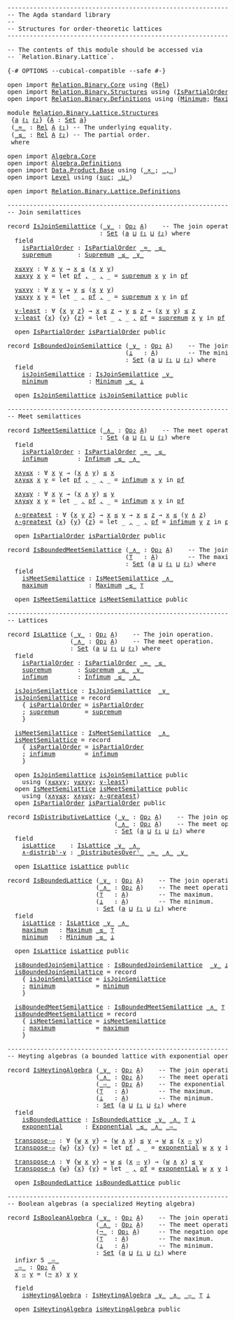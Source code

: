 <pre class="Agda"><a id="1" class="Comment">------------------------------------------------------------------------</a>
<a id="74" class="Comment">-- The Agda standard library</a>
<a id="103" class="Comment">--</a>
<a id="106" class="Comment">-- Structures for order-theoretic lattices</a>
<a id="149" class="Comment">------------------------------------------------------------------------</a>

<a id="223" class="Comment">-- The contents of this module should be accessed via</a>
<a id="277" class="Comment">-- `Relation.Binary.Lattice`.</a>

<a id="308" class="Symbol">{-#</a> <a id="312" class="Keyword">OPTIONS</a> <a id="320" class="Pragma">--cubical-compatible</a> <a id="341" class="Pragma">--safe</a> <a id="348" class="Symbol">#-}</a>

<a id="353" class="Keyword">open</a> <a id="358" class="Keyword">import</a> <a id="365" href="Relation.Binary.Core.html" class="Module">Relation.Binary.Core</a> <a id="386" class="Keyword">using</a> <a id="392" class="Symbol">(</a><a id="393" href="Relation.Binary.Core.html#896" class="Function">Rel</a><a id="396" class="Symbol">)</a>
<a id="398" class="Keyword">open</a> <a id="403" class="Keyword">import</a> <a id="410" href="Relation.Binary.Structures.html" class="Module">Relation.Binary.Structures</a> <a id="437" class="Keyword">using</a> <a id="443" class="Symbol">(</a><a id="444" href="Relation.Binary.Structures.html#3964" class="Record">IsPartialOrder</a><a id="458" class="Symbol">)</a>
<a id="460" class="Keyword">open</a> <a id="465" class="Keyword">import</a> <a id="472" href="Relation.Binary.Definitions.html" class="Module">Relation.Binary.Definitions</a> <a id="500" class="Keyword">using</a> <a id="506" class="Symbol">(</a><a id="507" href="Relation.Binary.Definitions.html#3567" class="Function">Minimum</a><a id="514" class="Symbol">;</a> <a id="516" href="Relation.Binary.Definitions.html#3418" class="Function">Maximum</a><a id="523" class="Symbol">)</a>

<a id="526" class="Keyword">module</a> <a id="533" href="Relation.Binary.Lattice.Structures.html" class="Module">Relation.Binary.Lattice.Structures</a>
 <a id="569" class="Symbol">{</a><a id="570" href="Relation.Binary.Lattice.Structures.html#570" class="Bound">a</a> <a id="572" href="Relation.Binary.Lattice.Structures.html#572" class="Bound">ℓ₁</a> <a id="575" href="Relation.Binary.Lattice.Structures.html#575" class="Bound">ℓ₂</a><a id="577" class="Symbol">}</a> <a id="579" class="Symbol">{</a><a id="580" href="Relation.Binary.Lattice.Structures.html#580" class="Bound">A</a> <a id="582" class="Symbol">:</a> <a id="584" href="Agda.Primitive.html#388" class="Primitive">Set</a> <a id="588" href="Relation.Binary.Lattice.Structures.html#570" class="Bound">a</a><a id="589" class="Symbol">}</a>
 <a id="592" class="Symbol">(</a><a id="593" href="Relation.Binary.Lattice.Structures.html#593" class="Bound Operator">_≈_</a> <a id="597" class="Symbol">:</a> <a id="599" href="Relation.Binary.Core.html#896" class="Function">Rel</a> <a id="603" href="Relation.Binary.Lattice.Structures.html#580" class="Bound">A</a> <a id="605" href="Relation.Binary.Lattice.Structures.html#572" class="Bound">ℓ₁</a><a id="607" class="Symbol">)</a> <a id="609" class="Comment">-- The underlying equality.</a>
 <a id="638" class="Symbol">(</a><a id="639" href="Relation.Binary.Lattice.Structures.html#639" class="Bound Operator">_≤_</a> <a id="643" class="Symbol">:</a> <a id="645" href="Relation.Binary.Core.html#896" class="Function">Rel</a> <a id="649" href="Relation.Binary.Lattice.Structures.html#580" class="Bound">A</a> <a id="651" href="Relation.Binary.Lattice.Structures.html#575" class="Bound">ℓ₂</a><a id="653" class="Symbol">)</a> <a id="655" class="Comment">-- The partial order.</a>
 <a id="678" class="Keyword">where</a>

<a id="685" class="Keyword">open</a> <a id="690" class="Keyword">import</a> <a id="697" href="Algebra.Core.html" class="Module">Algebra.Core</a>
<a id="710" class="Keyword">open</a> <a id="715" class="Keyword">import</a> <a id="722" href="Algebra.Definitions.html" class="Module">Algebra.Definitions</a>
<a id="742" class="Keyword">open</a> <a id="747" class="Keyword">import</a> <a id="754" href="Data.Product.Base.html" class="Module">Data.Product.Base</a> <a id="772" class="Keyword">using</a> <a id="778" class="Symbol">(</a><a id="779" href="Data.Product.Base.html#1618" class="Function Operator">_×_</a><a id="782" class="Symbol">;</a> <a id="784" href="Agda.Builtin.Sigma.html#235" class="InductiveConstructor Operator">_,_</a><a id="787" class="Symbol">)</a>
<a id="789" class="Keyword">open</a> <a id="794" class="Keyword">import</a> <a id="801" href="Level.html" class="Module">Level</a> <a id="807" class="Keyword">using</a> <a id="813" class="Symbol">(</a><a id="814" href="Agda.Primitive.html#931" class="Primitive">suc</a><a id="817" class="Symbol">;</a> <a id="819" href="Agda.Primitive.html#961" class="Primitive Operator">_⊔_</a><a id="822" class="Symbol">)</a>

<a id="825" class="Keyword">open</a> <a id="830" class="Keyword">import</a> <a id="837" href="Relation.Binary.Lattice.Definitions.html" class="Module">Relation.Binary.Lattice.Definitions</a>

<a id="874" class="Comment">------------------------------------------------------------------------</a>
<a id="947" class="Comment">-- Join semilattices</a>

<a id="969" class="Keyword">record</a> <a id="IsJoinSemilattice"></a><a id="976" href="Relation.Binary.Lattice.Structures.html#976" class="Record">IsJoinSemilattice</a> <a id="994" class="Symbol">(</a><a id="995" href="Relation.Binary.Lattice.Structures.html#995" class="Bound Operator">_∨_</a> <a id="999" class="Symbol">:</a> <a id="1001" href="Algebra.Core.html#527" class="Function">Op₂</a> <a id="1005" href="Relation.Binary.Lattice.Structures.html#580" class="Bound">A</a><a id="1006" class="Symbol">)</a>    <a id="1011" class="Comment">-- The join operation.</a>
                         <a id="1059" class="Symbol">:</a> <a id="1061" href="Agda.Primitive.html#388" class="Primitive">Set</a> <a id="1065" class="Symbol">(</a><a id="1066" href="Relation.Binary.Lattice.Structures.html#570" class="Bound">a</a> <a id="1068" href="Agda.Primitive.html#961" class="Primitive Operator">⊔</a> <a id="1070" href="Relation.Binary.Lattice.Structures.html#572" class="Bound">ℓ₁</a> <a id="1073" href="Agda.Primitive.html#961" class="Primitive Operator">⊔</a> <a id="1075" href="Relation.Binary.Lattice.Structures.html#575" class="Bound">ℓ₂</a><a id="1077" class="Symbol">)</a> <a id="1079" class="Keyword">where</a>
  <a id="1087" class="Keyword">field</a>
    <a id="IsJoinSemilattice.isPartialOrder"></a><a id="1097" href="Relation.Binary.Lattice.Structures.html#1097" class="Field">isPartialOrder</a> <a id="1112" class="Symbol">:</a> <a id="1114" href="Relation.Binary.Structures.html#3964" class="Record">IsPartialOrder</a> <a id="1129" href="Relation.Binary.Lattice.Structures.html#593" class="Bound Operator">_≈_</a> <a id="1133" href="Relation.Binary.Lattice.Structures.html#639" class="Bound Operator">_≤_</a>
    <a id="IsJoinSemilattice.supremum"></a><a id="1141" href="Relation.Binary.Lattice.Structures.html#1141" class="Field">supremum</a>       <a id="1156" class="Symbol">:</a> <a id="1158" href="Relation.Binary.Lattice.Definitions.html#763" class="Function">Supremum</a> <a id="1167" href="Relation.Binary.Lattice.Structures.html#639" class="Bound Operator">_≤_</a> <a id="1171" href="Relation.Binary.Lattice.Structures.html#995" class="Bound Operator">_∨_</a>

  <a id="IsJoinSemilattice.x≤x∨y"></a><a id="1178" href="Relation.Binary.Lattice.Structures.html#1178" class="Function">x≤x∨y</a> <a id="1184" class="Symbol">:</a> <a id="1186" class="Symbol">∀</a> <a id="1188" href="Relation.Binary.Lattice.Structures.html#1188" class="Bound">x</a> <a id="1190" href="Relation.Binary.Lattice.Structures.html#1190" class="Bound">y</a> <a id="1192" class="Symbol">→</a> <a id="1194" href="Relation.Binary.Lattice.Structures.html#1188" class="Bound">x</a> <a id="1196" href="Relation.Binary.Lattice.Structures.html#639" class="Bound Operator">≤</a> <a id="1198" class="Symbol">(</a><a id="1199" href="Relation.Binary.Lattice.Structures.html#1188" class="Bound">x</a> <a id="1201" href="Relation.Binary.Lattice.Structures.html#995" class="Bound Operator">∨</a> <a id="1203" href="Relation.Binary.Lattice.Structures.html#1190" class="Bound">y</a><a id="1204" class="Symbol">)</a>
  <a id="1208" href="Relation.Binary.Lattice.Structures.html#1178" class="Function">x≤x∨y</a> <a id="1214" href="Relation.Binary.Lattice.Structures.html#1214" class="Bound">x</a> <a id="1216" href="Relation.Binary.Lattice.Structures.html#1216" class="Bound">y</a> <a id="1218" class="Symbol">=</a> <a id="1220" class="Keyword">let</a> <a id="1224" href="Relation.Binary.Lattice.Structures.html#1224" class="Bound">pf</a> <a id="1227" href="Agda.Builtin.Sigma.html#235" class="InductiveConstructor Operator">,</a> <a id="1229" class="Symbol">_</a> <a id="1231" href="Agda.Builtin.Sigma.html#235" class="InductiveConstructor Operator">,</a> <a id="1233" class="Symbol">_</a> <a id="1235" class="Symbol">=</a> <a id="1237" href="Relation.Binary.Lattice.Structures.html#1141" class="Field">supremum</a> <a id="1246" href="Relation.Binary.Lattice.Structures.html#1214" class="Bound">x</a> <a id="1248" href="Relation.Binary.Lattice.Structures.html#1216" class="Bound">y</a> <a id="1250" class="Keyword">in</a> <a id="1253" href="Relation.Binary.Lattice.Structures.html#1224" class="Bound">pf</a>

  <a id="IsJoinSemilattice.y≤x∨y"></a><a id="1259" href="Relation.Binary.Lattice.Structures.html#1259" class="Function">y≤x∨y</a> <a id="1265" class="Symbol">:</a> <a id="1267" class="Symbol">∀</a> <a id="1269" href="Relation.Binary.Lattice.Structures.html#1269" class="Bound">x</a> <a id="1271" href="Relation.Binary.Lattice.Structures.html#1271" class="Bound">y</a> <a id="1273" class="Symbol">→</a> <a id="1275" href="Relation.Binary.Lattice.Structures.html#1271" class="Bound">y</a> <a id="1277" href="Relation.Binary.Lattice.Structures.html#639" class="Bound Operator">≤</a> <a id="1279" class="Symbol">(</a><a id="1280" href="Relation.Binary.Lattice.Structures.html#1269" class="Bound">x</a> <a id="1282" href="Relation.Binary.Lattice.Structures.html#995" class="Bound Operator">∨</a> <a id="1284" href="Relation.Binary.Lattice.Structures.html#1271" class="Bound">y</a><a id="1285" class="Symbol">)</a>
  <a id="1289" href="Relation.Binary.Lattice.Structures.html#1259" class="Function">y≤x∨y</a> <a id="1295" href="Relation.Binary.Lattice.Structures.html#1295" class="Bound">x</a> <a id="1297" href="Relation.Binary.Lattice.Structures.html#1297" class="Bound">y</a> <a id="1299" class="Symbol">=</a> <a id="1301" class="Keyword">let</a> <a id="1305" class="Symbol">_</a> <a id="1307" href="Agda.Builtin.Sigma.html#235" class="InductiveConstructor Operator">,</a> <a id="1309" href="Relation.Binary.Lattice.Structures.html#1309" class="Bound">pf</a> <a id="1312" href="Agda.Builtin.Sigma.html#235" class="InductiveConstructor Operator">,</a> <a id="1314" class="Symbol">_</a> <a id="1316" class="Symbol">=</a> <a id="1318" href="Relation.Binary.Lattice.Structures.html#1141" class="Field">supremum</a> <a id="1327" href="Relation.Binary.Lattice.Structures.html#1295" class="Bound">x</a> <a id="1329" href="Relation.Binary.Lattice.Structures.html#1297" class="Bound">y</a> <a id="1331" class="Keyword">in</a> <a id="1334" href="Relation.Binary.Lattice.Structures.html#1309" class="Bound">pf</a>

  <a id="IsJoinSemilattice.∨-least"></a><a id="1340" href="Relation.Binary.Lattice.Structures.html#1340" class="Function">∨-least</a> <a id="1348" class="Symbol">:</a> <a id="1350" class="Symbol">∀</a> <a id="1352" class="Symbol">{</a><a id="1353" href="Relation.Binary.Lattice.Structures.html#1353" class="Bound">x</a> <a id="1355" href="Relation.Binary.Lattice.Structures.html#1355" class="Bound">y</a> <a id="1357" href="Relation.Binary.Lattice.Structures.html#1357" class="Bound">z</a><a id="1358" class="Symbol">}</a> <a id="1360" class="Symbol">→</a> <a id="1362" href="Relation.Binary.Lattice.Structures.html#1353" class="Bound">x</a> <a id="1364" href="Relation.Binary.Lattice.Structures.html#639" class="Bound Operator">≤</a> <a id="1366" href="Relation.Binary.Lattice.Structures.html#1357" class="Bound">z</a> <a id="1368" class="Symbol">→</a> <a id="1370" href="Relation.Binary.Lattice.Structures.html#1355" class="Bound">y</a> <a id="1372" href="Relation.Binary.Lattice.Structures.html#639" class="Bound Operator">≤</a> <a id="1374" href="Relation.Binary.Lattice.Structures.html#1357" class="Bound">z</a> <a id="1376" class="Symbol">→</a> <a id="1378" class="Symbol">(</a><a id="1379" href="Relation.Binary.Lattice.Structures.html#1353" class="Bound">x</a> <a id="1381" href="Relation.Binary.Lattice.Structures.html#995" class="Bound Operator">∨</a> <a id="1383" href="Relation.Binary.Lattice.Structures.html#1355" class="Bound">y</a><a id="1384" class="Symbol">)</a> <a id="1386" href="Relation.Binary.Lattice.Structures.html#639" class="Bound Operator">≤</a> <a id="1388" href="Relation.Binary.Lattice.Structures.html#1357" class="Bound">z</a>
  <a id="1392" href="Relation.Binary.Lattice.Structures.html#1340" class="Function">∨-least</a> <a id="1400" class="Symbol">{</a><a id="1401" href="Relation.Binary.Lattice.Structures.html#1401" class="Bound">x</a><a id="1402" class="Symbol">}</a> <a id="1404" class="Symbol">{</a><a id="1405" href="Relation.Binary.Lattice.Structures.html#1405" class="Bound">y</a><a id="1406" class="Symbol">}</a> <a id="1408" class="Symbol">{</a><a id="1409" href="Relation.Binary.Lattice.Structures.html#1409" class="Bound">z</a><a id="1410" class="Symbol">}</a> <a id="1412" class="Symbol">=</a> <a id="1414" class="Keyword">let</a> <a id="1418" class="Symbol">_</a> <a id="1420" href="Agda.Builtin.Sigma.html#235" class="InductiveConstructor Operator">,</a> <a id="1422" class="Symbol">_</a> <a id="1424" href="Agda.Builtin.Sigma.html#235" class="InductiveConstructor Operator">,</a> <a id="1426" href="Relation.Binary.Lattice.Structures.html#1426" class="Bound">pf</a> <a id="1429" class="Symbol">=</a> <a id="1431" href="Relation.Binary.Lattice.Structures.html#1141" class="Field">supremum</a> <a id="1440" href="Relation.Binary.Lattice.Structures.html#1401" class="Bound">x</a> <a id="1442" href="Relation.Binary.Lattice.Structures.html#1405" class="Bound">y</a> <a id="1444" class="Keyword">in</a> <a id="1447" href="Relation.Binary.Lattice.Structures.html#1426" class="Bound">pf</a> <a id="1450" href="Relation.Binary.Lattice.Structures.html#1409" class="Bound">z</a>

  <a id="1455" class="Keyword">open</a> <a id="1460" href="Relation.Binary.Structures.html#3964" class="Module">IsPartialOrder</a> <a id="1475" href="Relation.Binary.Lattice.Structures.html#1097" class="Field">isPartialOrder</a> <a id="1490" class="Keyword">public</a>

<a id="1498" class="Keyword">record</a> <a id="IsBoundedJoinSemilattice"></a><a id="1505" href="Relation.Binary.Lattice.Structures.html#1505" class="Record">IsBoundedJoinSemilattice</a> <a id="1530" class="Symbol">(</a><a id="1531" href="Relation.Binary.Lattice.Structures.html#1531" class="Bound Operator">_∨_</a> <a id="1535" class="Symbol">:</a> <a id="1537" href="Algebra.Core.html#527" class="Function">Op₂</a> <a id="1541" href="Relation.Binary.Lattice.Structures.html#580" class="Bound">A</a><a id="1542" class="Symbol">)</a>    <a id="1547" class="Comment">-- The join operation.</a>
                                <a id="1602" class="Symbol">(</a><a id="1603" href="Relation.Binary.Lattice.Structures.html#1603" class="Bound">⊥</a>   <a id="1607" class="Symbol">:</a> <a id="1609" href="Relation.Binary.Lattice.Structures.html#580" class="Bound">A</a><a id="1610" class="Symbol">)</a>        <a id="1619" class="Comment">-- The minimum.</a>
                                <a id="1667" class="Symbol">:</a> <a id="1669" href="Agda.Primitive.html#388" class="Primitive">Set</a> <a id="1673" class="Symbol">(</a><a id="1674" href="Relation.Binary.Lattice.Structures.html#570" class="Bound">a</a> <a id="1676" href="Agda.Primitive.html#961" class="Primitive Operator">⊔</a> <a id="1678" href="Relation.Binary.Lattice.Structures.html#572" class="Bound">ℓ₁</a> <a id="1681" href="Agda.Primitive.html#961" class="Primitive Operator">⊔</a> <a id="1683" href="Relation.Binary.Lattice.Structures.html#575" class="Bound">ℓ₂</a><a id="1685" class="Symbol">)</a> <a id="1687" class="Keyword">where</a>
  <a id="1695" class="Keyword">field</a>
    <a id="IsBoundedJoinSemilattice.isJoinSemilattice"></a><a id="1705" href="Relation.Binary.Lattice.Structures.html#1705" class="Field">isJoinSemilattice</a> <a id="1723" class="Symbol">:</a> <a id="1725" href="Relation.Binary.Lattice.Structures.html#976" class="Record">IsJoinSemilattice</a> <a id="1743" href="Relation.Binary.Lattice.Structures.html#1531" class="Bound Operator">_∨_</a>
    <a id="IsBoundedJoinSemilattice.minimum"></a><a id="1751" href="Relation.Binary.Lattice.Structures.html#1751" class="Field">minimum</a>           <a id="1769" class="Symbol">:</a> <a id="1771" href="Relation.Binary.Definitions.html#3567" class="Function">Minimum</a> <a id="1779" href="Relation.Binary.Lattice.Structures.html#639" class="Bound Operator">_≤_</a> <a id="1783" href="Relation.Binary.Lattice.Structures.html#1603" class="Bound">⊥</a>

  <a id="1788" class="Keyword">open</a> <a id="1793" href="Relation.Binary.Lattice.Structures.html#976" class="Module">IsJoinSemilattice</a> <a id="1811" href="Relation.Binary.Lattice.Structures.html#1705" class="Field">isJoinSemilattice</a> <a id="1829" class="Keyword">public</a>

<a id="1837" class="Comment">------------------------------------------------------------------------</a>
<a id="1910" class="Comment">-- Meet semilattices</a>

<a id="1932" class="Keyword">record</a> <a id="IsMeetSemilattice"></a><a id="1939" href="Relation.Binary.Lattice.Structures.html#1939" class="Record">IsMeetSemilattice</a> <a id="1957" class="Symbol">(</a><a id="1958" href="Relation.Binary.Lattice.Structures.html#1958" class="Bound Operator">_∧_</a> <a id="1962" class="Symbol">:</a> <a id="1964" href="Algebra.Core.html#527" class="Function">Op₂</a> <a id="1968" href="Relation.Binary.Lattice.Structures.html#580" class="Bound">A</a><a id="1969" class="Symbol">)</a>    <a id="1974" class="Comment">-- The meet operation.</a>
                         <a id="2022" class="Symbol">:</a> <a id="2024" href="Agda.Primitive.html#388" class="Primitive">Set</a> <a id="2028" class="Symbol">(</a><a id="2029" href="Relation.Binary.Lattice.Structures.html#570" class="Bound">a</a> <a id="2031" href="Agda.Primitive.html#961" class="Primitive Operator">⊔</a> <a id="2033" href="Relation.Binary.Lattice.Structures.html#572" class="Bound">ℓ₁</a> <a id="2036" href="Agda.Primitive.html#961" class="Primitive Operator">⊔</a> <a id="2038" href="Relation.Binary.Lattice.Structures.html#575" class="Bound">ℓ₂</a><a id="2040" class="Symbol">)</a> <a id="2042" class="Keyword">where</a>
  <a id="2050" class="Keyword">field</a>
    <a id="IsMeetSemilattice.isPartialOrder"></a><a id="2060" href="Relation.Binary.Lattice.Structures.html#2060" class="Field">isPartialOrder</a> <a id="2075" class="Symbol">:</a> <a id="2077" href="Relation.Binary.Structures.html#3964" class="Record">IsPartialOrder</a> <a id="2092" href="Relation.Binary.Lattice.Structures.html#593" class="Bound Operator">_≈_</a> <a id="2096" href="Relation.Binary.Lattice.Structures.html#639" class="Bound Operator">_≤_</a>
    <a id="IsMeetSemilattice.infimum"></a><a id="2104" href="Relation.Binary.Lattice.Structures.html#2104" class="Field">infimum</a>        <a id="2119" class="Symbol">:</a> <a id="2121" href="Relation.Binary.Lattice.Definitions.html#890" class="Function">Infimum</a> <a id="2129" href="Relation.Binary.Lattice.Structures.html#639" class="Bound Operator">_≤_</a> <a id="2133" href="Relation.Binary.Lattice.Structures.html#1958" class="Bound Operator">_∧_</a>

  <a id="IsMeetSemilattice.x∧y≤x"></a><a id="2140" href="Relation.Binary.Lattice.Structures.html#2140" class="Function">x∧y≤x</a> <a id="2146" class="Symbol">:</a> <a id="2148" class="Symbol">∀</a> <a id="2150" href="Relation.Binary.Lattice.Structures.html#2150" class="Bound">x</a> <a id="2152" href="Relation.Binary.Lattice.Structures.html#2152" class="Bound">y</a> <a id="2154" class="Symbol">→</a> <a id="2156" class="Symbol">(</a><a id="2157" href="Relation.Binary.Lattice.Structures.html#2150" class="Bound">x</a> <a id="2159" href="Relation.Binary.Lattice.Structures.html#1958" class="Bound Operator">∧</a> <a id="2161" href="Relation.Binary.Lattice.Structures.html#2152" class="Bound">y</a><a id="2162" class="Symbol">)</a> <a id="2164" href="Relation.Binary.Lattice.Structures.html#639" class="Bound Operator">≤</a> <a id="2166" href="Relation.Binary.Lattice.Structures.html#2150" class="Bound">x</a>
  <a id="2170" href="Relation.Binary.Lattice.Structures.html#2140" class="Function">x∧y≤x</a> <a id="2176" href="Relation.Binary.Lattice.Structures.html#2176" class="Bound">x</a> <a id="2178" href="Relation.Binary.Lattice.Structures.html#2178" class="Bound">y</a> <a id="2180" class="Symbol">=</a> <a id="2182" class="Keyword">let</a> <a id="2186" href="Relation.Binary.Lattice.Structures.html#2186" class="Bound">pf</a> <a id="2189" href="Agda.Builtin.Sigma.html#235" class="InductiveConstructor Operator">,</a> <a id="2191" class="Symbol">_</a> <a id="2193" href="Agda.Builtin.Sigma.html#235" class="InductiveConstructor Operator">,</a> <a id="2195" class="Symbol">_</a> <a id="2197" class="Symbol">=</a> <a id="2199" href="Relation.Binary.Lattice.Structures.html#2104" class="Field">infimum</a> <a id="2207" href="Relation.Binary.Lattice.Structures.html#2176" class="Bound">x</a> <a id="2209" href="Relation.Binary.Lattice.Structures.html#2178" class="Bound">y</a> <a id="2211" class="Keyword">in</a> <a id="2214" href="Relation.Binary.Lattice.Structures.html#2186" class="Bound">pf</a>

  <a id="IsMeetSemilattice.x∧y≤y"></a><a id="2220" href="Relation.Binary.Lattice.Structures.html#2220" class="Function">x∧y≤y</a> <a id="2226" class="Symbol">:</a> <a id="2228" class="Symbol">∀</a> <a id="2230" href="Relation.Binary.Lattice.Structures.html#2230" class="Bound">x</a> <a id="2232" href="Relation.Binary.Lattice.Structures.html#2232" class="Bound">y</a> <a id="2234" class="Symbol">→</a> <a id="2236" class="Symbol">(</a><a id="2237" href="Relation.Binary.Lattice.Structures.html#2230" class="Bound">x</a> <a id="2239" href="Relation.Binary.Lattice.Structures.html#1958" class="Bound Operator">∧</a> <a id="2241" href="Relation.Binary.Lattice.Structures.html#2232" class="Bound">y</a><a id="2242" class="Symbol">)</a> <a id="2244" href="Relation.Binary.Lattice.Structures.html#639" class="Bound Operator">≤</a> <a id="2246" href="Relation.Binary.Lattice.Structures.html#2232" class="Bound">y</a>
  <a id="2250" href="Relation.Binary.Lattice.Structures.html#2220" class="Function">x∧y≤y</a> <a id="2256" href="Relation.Binary.Lattice.Structures.html#2256" class="Bound">x</a> <a id="2258" href="Relation.Binary.Lattice.Structures.html#2258" class="Bound">y</a> <a id="2260" class="Symbol">=</a> <a id="2262" class="Keyword">let</a> <a id="2266" class="Symbol">_</a> <a id="2268" href="Agda.Builtin.Sigma.html#235" class="InductiveConstructor Operator">,</a> <a id="2270" href="Relation.Binary.Lattice.Structures.html#2270" class="Bound">pf</a> <a id="2273" href="Agda.Builtin.Sigma.html#235" class="InductiveConstructor Operator">,</a> <a id="2275" class="Symbol">_</a> <a id="2277" class="Symbol">=</a> <a id="2279" href="Relation.Binary.Lattice.Structures.html#2104" class="Field">infimum</a> <a id="2287" href="Relation.Binary.Lattice.Structures.html#2256" class="Bound">x</a> <a id="2289" href="Relation.Binary.Lattice.Structures.html#2258" class="Bound">y</a> <a id="2291" class="Keyword">in</a> <a id="2294" href="Relation.Binary.Lattice.Structures.html#2270" class="Bound">pf</a>

  <a id="IsMeetSemilattice.∧-greatest"></a><a id="2300" href="Relation.Binary.Lattice.Structures.html#2300" class="Function">∧-greatest</a> <a id="2311" class="Symbol">:</a> <a id="2313" class="Symbol">∀</a> <a id="2315" class="Symbol">{</a><a id="2316" href="Relation.Binary.Lattice.Structures.html#2316" class="Bound">x</a> <a id="2318" href="Relation.Binary.Lattice.Structures.html#2318" class="Bound">y</a> <a id="2320" href="Relation.Binary.Lattice.Structures.html#2320" class="Bound">z</a><a id="2321" class="Symbol">}</a> <a id="2323" class="Symbol">→</a> <a id="2325" href="Relation.Binary.Lattice.Structures.html#2316" class="Bound">x</a> <a id="2327" href="Relation.Binary.Lattice.Structures.html#639" class="Bound Operator">≤</a> <a id="2329" href="Relation.Binary.Lattice.Structures.html#2318" class="Bound">y</a> <a id="2331" class="Symbol">→</a> <a id="2333" href="Relation.Binary.Lattice.Structures.html#2316" class="Bound">x</a> <a id="2335" href="Relation.Binary.Lattice.Structures.html#639" class="Bound Operator">≤</a> <a id="2337" href="Relation.Binary.Lattice.Structures.html#2320" class="Bound">z</a> <a id="2339" class="Symbol">→</a> <a id="2341" href="Relation.Binary.Lattice.Structures.html#2316" class="Bound">x</a> <a id="2343" href="Relation.Binary.Lattice.Structures.html#639" class="Bound Operator">≤</a> <a id="2345" class="Symbol">(</a><a id="2346" href="Relation.Binary.Lattice.Structures.html#2318" class="Bound">y</a> <a id="2348" href="Relation.Binary.Lattice.Structures.html#1958" class="Bound Operator">∧</a> <a id="2350" href="Relation.Binary.Lattice.Structures.html#2320" class="Bound">z</a><a id="2351" class="Symbol">)</a>
  <a id="2355" href="Relation.Binary.Lattice.Structures.html#2300" class="Function">∧-greatest</a> <a id="2366" class="Symbol">{</a><a id="2367" href="Relation.Binary.Lattice.Structures.html#2367" class="Bound">x</a><a id="2368" class="Symbol">}</a> <a id="2370" class="Symbol">{</a><a id="2371" href="Relation.Binary.Lattice.Structures.html#2371" class="Bound">y</a><a id="2372" class="Symbol">}</a> <a id="2374" class="Symbol">{</a><a id="2375" href="Relation.Binary.Lattice.Structures.html#2375" class="Bound">z</a><a id="2376" class="Symbol">}</a> <a id="2378" class="Symbol">=</a> <a id="2380" class="Keyword">let</a> <a id="2384" class="Symbol">_</a> <a id="2386" href="Agda.Builtin.Sigma.html#235" class="InductiveConstructor Operator">,</a> <a id="2388" class="Symbol">_</a> <a id="2390" href="Agda.Builtin.Sigma.html#235" class="InductiveConstructor Operator">,</a> <a id="2392" href="Relation.Binary.Lattice.Structures.html#2392" class="Bound">pf</a> <a id="2395" class="Symbol">=</a> <a id="2397" href="Relation.Binary.Lattice.Structures.html#2104" class="Field">infimum</a> <a id="2405" href="Relation.Binary.Lattice.Structures.html#2371" class="Bound">y</a> <a id="2407" href="Relation.Binary.Lattice.Structures.html#2375" class="Bound">z</a> <a id="2409" class="Keyword">in</a> <a id="2412" href="Relation.Binary.Lattice.Structures.html#2392" class="Bound">pf</a> <a id="2415" href="Relation.Binary.Lattice.Structures.html#2367" class="Bound">x</a>

  <a id="2420" class="Keyword">open</a> <a id="2425" href="Relation.Binary.Structures.html#3964" class="Module">IsPartialOrder</a> <a id="2440" href="Relation.Binary.Lattice.Structures.html#2060" class="Field">isPartialOrder</a> <a id="2455" class="Keyword">public</a>

<a id="2463" class="Keyword">record</a> <a id="IsBoundedMeetSemilattice"></a><a id="2470" href="Relation.Binary.Lattice.Structures.html#2470" class="Record">IsBoundedMeetSemilattice</a> <a id="2495" class="Symbol">(</a><a id="2496" href="Relation.Binary.Lattice.Structures.html#2496" class="Bound Operator">_∧_</a> <a id="2500" class="Symbol">:</a> <a id="2502" href="Algebra.Core.html#527" class="Function">Op₂</a> <a id="2506" href="Relation.Binary.Lattice.Structures.html#580" class="Bound">A</a><a id="2507" class="Symbol">)</a>    <a id="2512" class="Comment">-- The join operation.</a>
                                <a id="2567" class="Symbol">(</a><a id="2568" href="Relation.Binary.Lattice.Structures.html#2568" class="Bound">⊤</a>   <a id="2572" class="Symbol">:</a> <a id="2574" href="Relation.Binary.Lattice.Structures.html#580" class="Bound">A</a><a id="2575" class="Symbol">)</a>        <a id="2584" class="Comment">-- The maximum.</a>
                                <a id="2632" class="Symbol">:</a> <a id="2634" href="Agda.Primitive.html#388" class="Primitive">Set</a> <a id="2638" class="Symbol">(</a><a id="2639" href="Relation.Binary.Lattice.Structures.html#570" class="Bound">a</a> <a id="2641" href="Agda.Primitive.html#961" class="Primitive Operator">⊔</a> <a id="2643" href="Relation.Binary.Lattice.Structures.html#572" class="Bound">ℓ₁</a> <a id="2646" href="Agda.Primitive.html#961" class="Primitive Operator">⊔</a> <a id="2648" href="Relation.Binary.Lattice.Structures.html#575" class="Bound">ℓ₂</a><a id="2650" class="Symbol">)</a> <a id="2652" class="Keyword">where</a>
  <a id="2660" class="Keyword">field</a>
    <a id="IsBoundedMeetSemilattice.isMeetSemilattice"></a><a id="2670" href="Relation.Binary.Lattice.Structures.html#2670" class="Field">isMeetSemilattice</a> <a id="2688" class="Symbol">:</a> <a id="2690" href="Relation.Binary.Lattice.Structures.html#1939" class="Record">IsMeetSemilattice</a> <a id="2708" href="Relation.Binary.Lattice.Structures.html#2496" class="Bound Operator">_∧_</a>
    <a id="IsBoundedMeetSemilattice.maximum"></a><a id="2716" href="Relation.Binary.Lattice.Structures.html#2716" class="Field">maximum</a>           <a id="2734" class="Symbol">:</a> <a id="2736" href="Relation.Binary.Definitions.html#3418" class="Function">Maximum</a> <a id="2744" href="Relation.Binary.Lattice.Structures.html#639" class="Bound Operator">_≤_</a> <a id="2748" href="Relation.Binary.Lattice.Structures.html#2568" class="Bound">⊤</a>

  <a id="2753" class="Keyword">open</a> <a id="2758" href="Relation.Binary.Lattice.Structures.html#1939" class="Module">IsMeetSemilattice</a> <a id="2776" href="Relation.Binary.Lattice.Structures.html#2670" class="Field">isMeetSemilattice</a> <a id="2794" class="Keyword">public</a>

<a id="2802" class="Comment">------------------------------------------------------------------------</a>
<a id="2875" class="Comment">-- Lattices</a>

<a id="2888" class="Keyword">record</a> <a id="IsLattice"></a><a id="2895" href="Relation.Binary.Lattice.Structures.html#2895" class="Record">IsLattice</a> <a id="2905" class="Symbol">(</a><a id="2906" href="Relation.Binary.Lattice.Structures.html#2906" class="Bound Operator">_∨_</a> <a id="2910" class="Symbol">:</a> <a id="2912" href="Algebra.Core.html#527" class="Function">Op₂</a> <a id="2916" href="Relation.Binary.Lattice.Structures.html#580" class="Bound">A</a><a id="2917" class="Symbol">)</a>    <a id="2922" class="Comment">-- The join operation.</a>
                 <a id="2962" class="Symbol">(</a><a id="2963" href="Relation.Binary.Lattice.Structures.html#2963" class="Bound Operator">_∧_</a> <a id="2967" class="Symbol">:</a> <a id="2969" href="Algebra.Core.html#527" class="Function">Op₂</a> <a id="2973" href="Relation.Binary.Lattice.Structures.html#580" class="Bound">A</a><a id="2974" class="Symbol">)</a>    <a id="2979" class="Comment">-- The meet operation.</a>
                 <a id="3019" class="Symbol">:</a> <a id="3021" href="Agda.Primitive.html#388" class="Primitive">Set</a> <a id="3025" class="Symbol">(</a><a id="3026" href="Relation.Binary.Lattice.Structures.html#570" class="Bound">a</a> <a id="3028" href="Agda.Primitive.html#961" class="Primitive Operator">⊔</a> <a id="3030" href="Relation.Binary.Lattice.Structures.html#572" class="Bound">ℓ₁</a> <a id="3033" href="Agda.Primitive.html#961" class="Primitive Operator">⊔</a> <a id="3035" href="Relation.Binary.Lattice.Structures.html#575" class="Bound">ℓ₂</a><a id="3037" class="Symbol">)</a> <a id="3039" class="Keyword">where</a>
  <a id="3047" class="Keyword">field</a>
    <a id="IsLattice.isPartialOrder"></a><a id="3057" href="Relation.Binary.Lattice.Structures.html#3057" class="Field">isPartialOrder</a> <a id="3072" class="Symbol">:</a> <a id="3074" href="Relation.Binary.Structures.html#3964" class="Record">IsPartialOrder</a> <a id="3089" href="Relation.Binary.Lattice.Structures.html#593" class="Bound Operator">_≈_</a> <a id="3093" href="Relation.Binary.Lattice.Structures.html#639" class="Bound Operator">_≤_</a>
    <a id="IsLattice.supremum"></a><a id="3101" href="Relation.Binary.Lattice.Structures.html#3101" class="Field">supremum</a>       <a id="3116" class="Symbol">:</a> <a id="3118" href="Relation.Binary.Lattice.Definitions.html#763" class="Function">Supremum</a> <a id="3127" href="Relation.Binary.Lattice.Structures.html#639" class="Bound Operator">_≤_</a> <a id="3131" href="Relation.Binary.Lattice.Structures.html#2906" class="Bound Operator">_∨_</a>
    <a id="IsLattice.infimum"></a><a id="3139" href="Relation.Binary.Lattice.Structures.html#3139" class="Field">infimum</a>        <a id="3154" class="Symbol">:</a> <a id="3156" href="Relation.Binary.Lattice.Definitions.html#890" class="Function">Infimum</a> <a id="3164" href="Relation.Binary.Lattice.Structures.html#639" class="Bound Operator">_≤_</a> <a id="3168" href="Relation.Binary.Lattice.Structures.html#2963" class="Bound Operator">_∧_</a>

  <a id="IsLattice.isJoinSemilattice"></a><a id="3175" href="Relation.Binary.Lattice.Structures.html#3175" class="Function">isJoinSemilattice</a> <a id="3193" class="Symbol">:</a> <a id="3195" href="Relation.Binary.Lattice.Structures.html#976" class="Record">IsJoinSemilattice</a>  <a id="3214" href="Relation.Binary.Lattice.Structures.html#2906" class="Bound Operator">_∨_</a>
  <a id="3220" href="Relation.Binary.Lattice.Structures.html#3175" class="Function">isJoinSemilattice</a> <a id="3238" class="Symbol">=</a> <a id="3240" class="Keyword">record</a>
    <a id="3251" class="Symbol">{</a> <a id="3253" href="Relation.Binary.Lattice.Structures.html#1097" class="Field">isPartialOrder</a> <a id="3268" class="Symbol">=</a> <a id="3270" href="Relation.Binary.Lattice.Structures.html#3057" class="Field">isPartialOrder</a>
    <a id="3289" class="Symbol">;</a> <a id="3291" href="Relation.Binary.Lattice.Structures.html#1141" class="Field">supremum</a>       <a id="3306" class="Symbol">=</a> <a id="3308" href="Relation.Binary.Lattice.Structures.html#3101" class="Field">supremum</a>
    <a id="3321" class="Symbol">}</a>

  <a id="IsLattice.isMeetSemilattice"></a><a id="3326" href="Relation.Binary.Lattice.Structures.html#3326" class="Function">isMeetSemilattice</a> <a id="3344" class="Symbol">:</a> <a id="3346" href="Relation.Binary.Lattice.Structures.html#1939" class="Record">IsMeetSemilattice</a>  <a id="3365" href="Relation.Binary.Lattice.Structures.html#2963" class="Bound Operator">_∧_</a>
  <a id="3371" href="Relation.Binary.Lattice.Structures.html#3326" class="Function">isMeetSemilattice</a> <a id="3389" class="Symbol">=</a> <a id="3391" class="Keyword">record</a>
    <a id="3402" class="Symbol">{</a> <a id="3404" href="Relation.Binary.Lattice.Structures.html#2060" class="Field">isPartialOrder</a> <a id="3419" class="Symbol">=</a> <a id="3421" href="Relation.Binary.Lattice.Structures.html#3057" class="Field">isPartialOrder</a>
    <a id="3440" class="Symbol">;</a> <a id="3442" href="Relation.Binary.Lattice.Structures.html#2104" class="Field">infimum</a>        <a id="3457" class="Symbol">=</a> <a id="3459" href="Relation.Binary.Lattice.Structures.html#3139" class="Field">infimum</a>
    <a id="3471" class="Symbol">}</a>

  <a id="3476" class="Keyword">open</a> <a id="3481" href="Relation.Binary.Lattice.Structures.html#976" class="Module">IsJoinSemilattice</a> <a id="3499" href="Relation.Binary.Lattice.Structures.html#3175" class="Function">isJoinSemilattice</a> <a id="3517" class="Keyword">public</a>
    <a id="3528" class="Keyword">using</a> <a id="3534" class="Symbol">(</a><a id="3535" href="Relation.Binary.Lattice.Structures.html#1178" class="Function">x≤x∨y</a><a id="3540" class="Symbol">;</a> <a id="3542" href="Relation.Binary.Lattice.Structures.html#1259" class="Function">y≤x∨y</a><a id="3547" class="Symbol">;</a> <a id="3549" href="Relation.Binary.Lattice.Structures.html#1340" class="Function">∨-least</a><a id="3556" class="Symbol">)</a>
  <a id="3560" class="Keyword">open</a> <a id="3565" href="Relation.Binary.Lattice.Structures.html#1939" class="Module">IsMeetSemilattice</a> <a id="3583" href="Relation.Binary.Lattice.Structures.html#3326" class="Function">isMeetSemilattice</a> <a id="3601" class="Keyword">public</a>
    <a id="3612" class="Keyword">using</a> <a id="3618" class="Symbol">(</a><a id="3619" href="Relation.Binary.Lattice.Structures.html#2140" class="Function">x∧y≤x</a><a id="3624" class="Symbol">;</a> <a id="3626" href="Relation.Binary.Lattice.Structures.html#2220" class="Function">x∧y≤y</a><a id="3631" class="Symbol">;</a> <a id="3633" href="Relation.Binary.Lattice.Structures.html#2300" class="Function">∧-greatest</a><a id="3643" class="Symbol">)</a>
  <a id="3647" class="Keyword">open</a> <a id="3652" href="Relation.Binary.Structures.html#3964" class="Module">IsPartialOrder</a> <a id="3667" href="Relation.Binary.Lattice.Structures.html#3057" class="Field">isPartialOrder</a> <a id="3682" class="Keyword">public</a>

<a id="3690" class="Keyword">record</a> <a id="IsDistributiveLattice"></a><a id="3697" href="Relation.Binary.Lattice.Structures.html#3697" class="Record">IsDistributiveLattice</a> <a id="3719" class="Symbol">(</a><a id="3720" href="Relation.Binary.Lattice.Structures.html#3720" class="Bound Operator">_∨_</a> <a id="3724" class="Symbol">:</a> <a id="3726" href="Algebra.Core.html#527" class="Function">Op₂</a> <a id="3730" href="Relation.Binary.Lattice.Structures.html#580" class="Bound">A</a><a id="3731" class="Symbol">)</a>    <a id="3736" class="Comment">-- The join operation.</a>
                             <a id="3788" class="Symbol">(</a><a id="3789" href="Relation.Binary.Lattice.Structures.html#3789" class="Bound Operator">_∧_</a> <a id="3793" class="Symbol">:</a> <a id="3795" href="Algebra.Core.html#527" class="Function">Op₂</a> <a id="3799" href="Relation.Binary.Lattice.Structures.html#580" class="Bound">A</a><a id="3800" class="Symbol">)</a>    <a id="3805" class="Comment">-- The meet operation.</a>
                             <a id="3857" class="Symbol">:</a> <a id="3859" href="Agda.Primitive.html#388" class="Primitive">Set</a> <a id="3863" class="Symbol">(</a><a id="3864" href="Relation.Binary.Lattice.Structures.html#570" class="Bound">a</a> <a id="3866" href="Agda.Primitive.html#961" class="Primitive Operator">⊔</a> <a id="3868" href="Relation.Binary.Lattice.Structures.html#572" class="Bound">ℓ₁</a> <a id="3871" href="Agda.Primitive.html#961" class="Primitive Operator">⊔</a> <a id="3873" href="Relation.Binary.Lattice.Structures.html#575" class="Bound">ℓ₂</a><a id="3875" class="Symbol">)</a> <a id="3877" class="Keyword">where</a>
  <a id="3885" class="Keyword">field</a>
    <a id="IsDistributiveLattice.isLattice"></a><a id="3895" href="Relation.Binary.Lattice.Structures.html#3895" class="Field">isLattice</a>    <a id="3908" class="Symbol">:</a> <a id="3910" href="Relation.Binary.Lattice.Structures.html#2895" class="Record">IsLattice</a> <a id="3920" href="Relation.Binary.Lattice.Structures.html#3720" class="Bound Operator">_∨_</a> <a id="3924" href="Relation.Binary.Lattice.Structures.html#3789" class="Bound Operator">_∧_</a>
    <a id="IsDistributiveLattice.∧-distribˡ-∨"></a><a id="3932" href="Relation.Binary.Lattice.Structures.html#3932" class="Field">∧-distribˡ-∨</a> <a id="3945" class="Symbol">:</a> <a id="3947" href="Algebra.Definitions.html#3220" class="Function Operator">_DistributesOverˡ_</a> <a id="3966" href="Relation.Binary.Lattice.Structures.html#593" class="Bound Operator">_≈_</a> <a id="3970" href="Relation.Binary.Lattice.Structures.html#3789" class="Bound Operator">_∧_</a> <a id="3974" href="Relation.Binary.Lattice.Structures.html#3720" class="Bound Operator">_∨_</a>

  <a id="3981" class="Keyword">open</a> <a id="3986" href="Relation.Binary.Lattice.Structures.html#2895" class="Module">IsLattice</a> <a id="3996" href="Relation.Binary.Lattice.Structures.html#3895" class="Field">isLattice</a> <a id="4006" class="Keyword">public</a>

<a id="4014" class="Keyword">record</a> <a id="IsBoundedLattice"></a><a id="4021" href="Relation.Binary.Lattice.Structures.html#4021" class="Record">IsBoundedLattice</a> <a id="4038" class="Symbol">(</a><a id="4039" href="Relation.Binary.Lattice.Structures.html#4039" class="Bound Operator">_∨_</a> <a id="4043" class="Symbol">:</a> <a id="4045" href="Algebra.Core.html#527" class="Function">Op₂</a> <a id="4049" href="Relation.Binary.Lattice.Structures.html#580" class="Bound">A</a><a id="4050" class="Symbol">)</a>    <a id="4055" class="Comment">-- The join operation.</a>
                        <a id="4102" class="Symbol">(</a><a id="4103" href="Relation.Binary.Lattice.Structures.html#4103" class="Bound Operator">_∧_</a> <a id="4107" class="Symbol">:</a> <a id="4109" href="Algebra.Core.html#527" class="Function">Op₂</a> <a id="4113" href="Relation.Binary.Lattice.Structures.html#580" class="Bound">A</a><a id="4114" class="Symbol">)</a>    <a id="4119" class="Comment">-- The meet operation.</a>
                        <a id="4166" class="Symbol">(</a><a id="4167" href="Relation.Binary.Lattice.Structures.html#4167" class="Bound">⊤</a>   <a id="4171" class="Symbol">:</a> <a id="4173" href="Relation.Binary.Lattice.Structures.html#580" class="Bound">A</a><a id="4174" class="Symbol">)</a>        <a id="4183" class="Comment">-- The maximum.</a>
                        <a id="4223" class="Symbol">(</a><a id="4224" href="Relation.Binary.Lattice.Structures.html#4224" class="Bound">⊥</a>   <a id="4228" class="Symbol">:</a> <a id="4230" href="Relation.Binary.Lattice.Structures.html#580" class="Bound">A</a><a id="4231" class="Symbol">)</a>        <a id="4240" class="Comment">-- The minimum.</a>
                        <a id="4280" class="Symbol">:</a> <a id="4282" href="Agda.Primitive.html#388" class="Primitive">Set</a> <a id="4286" class="Symbol">(</a><a id="4287" href="Relation.Binary.Lattice.Structures.html#570" class="Bound">a</a> <a id="4289" href="Agda.Primitive.html#961" class="Primitive Operator">⊔</a> <a id="4291" href="Relation.Binary.Lattice.Structures.html#572" class="Bound">ℓ₁</a> <a id="4294" href="Agda.Primitive.html#961" class="Primitive Operator">⊔</a> <a id="4296" href="Relation.Binary.Lattice.Structures.html#575" class="Bound">ℓ₂</a><a id="4298" class="Symbol">)</a> <a id="4300" class="Keyword">where</a>
  <a id="4308" class="Keyword">field</a>
    <a id="IsBoundedLattice.isLattice"></a><a id="4318" href="Relation.Binary.Lattice.Structures.html#4318" class="Field">isLattice</a> <a id="4328" class="Symbol">:</a> <a id="4330" href="Relation.Binary.Lattice.Structures.html#2895" class="Record">IsLattice</a> <a id="4340" href="Relation.Binary.Lattice.Structures.html#4039" class="Bound Operator">_∨_</a> <a id="4344" href="Relation.Binary.Lattice.Structures.html#4103" class="Bound Operator">_∧_</a>
    <a id="IsBoundedLattice.maximum"></a><a id="4352" href="Relation.Binary.Lattice.Structures.html#4352" class="Field">maximum</a>   <a id="4362" class="Symbol">:</a> <a id="4364" href="Relation.Binary.Definitions.html#3418" class="Function">Maximum</a> <a id="4372" href="Relation.Binary.Lattice.Structures.html#639" class="Bound Operator">_≤_</a> <a id="4376" href="Relation.Binary.Lattice.Structures.html#4167" class="Bound">⊤</a>
    <a id="IsBoundedLattice.minimum"></a><a id="4382" href="Relation.Binary.Lattice.Structures.html#4382" class="Field">minimum</a>   <a id="4392" class="Symbol">:</a> <a id="4394" href="Relation.Binary.Definitions.html#3567" class="Function">Minimum</a> <a id="4402" href="Relation.Binary.Lattice.Structures.html#639" class="Bound Operator">_≤_</a> <a id="4406" href="Relation.Binary.Lattice.Structures.html#4224" class="Bound">⊥</a>

  <a id="4411" class="Keyword">open</a> <a id="4416" href="Relation.Binary.Lattice.Structures.html#2895" class="Module">IsLattice</a> <a id="4426" href="Relation.Binary.Lattice.Structures.html#4318" class="Field">isLattice</a> <a id="4436" class="Keyword">public</a>

  <a id="IsBoundedLattice.isBoundedJoinSemilattice"></a><a id="4446" href="Relation.Binary.Lattice.Structures.html#4446" class="Function">isBoundedJoinSemilattice</a> <a id="4471" class="Symbol">:</a> <a id="4473" href="Relation.Binary.Lattice.Structures.html#1505" class="Record">IsBoundedJoinSemilattice</a>  <a id="4499" href="Relation.Binary.Lattice.Structures.html#4039" class="Bound Operator">_∨_</a> <a id="4503" href="Relation.Binary.Lattice.Structures.html#4224" class="Bound">⊥</a>
  <a id="4507" href="Relation.Binary.Lattice.Structures.html#4446" class="Function">isBoundedJoinSemilattice</a> <a id="4532" class="Symbol">=</a> <a id="4534" class="Keyword">record</a>
    <a id="4545" class="Symbol">{</a> <a id="4547" href="Relation.Binary.Lattice.Structures.html#1705" class="Field">isJoinSemilattice</a> <a id="4565" class="Symbol">=</a> <a id="4567" href="Relation.Binary.Lattice.Structures.html#3175" class="Function">isJoinSemilattice</a>
    <a id="4589" class="Symbol">;</a> <a id="4591" href="Relation.Binary.Lattice.Structures.html#1751" class="Field">minimum</a>           <a id="4609" class="Symbol">=</a> <a id="4611" href="Relation.Binary.Lattice.Structures.html#4382" class="Field">minimum</a>
    <a id="4623" class="Symbol">}</a>

  <a id="IsBoundedLattice.isBoundedMeetSemilattice"></a><a id="4628" href="Relation.Binary.Lattice.Structures.html#4628" class="Function">isBoundedMeetSemilattice</a> <a id="4653" class="Symbol">:</a> <a id="4655" href="Relation.Binary.Lattice.Structures.html#2470" class="Record">IsBoundedMeetSemilattice</a> <a id="4680" href="Relation.Binary.Lattice.Structures.html#4103" class="Bound Operator">_∧_</a> <a id="4684" href="Relation.Binary.Lattice.Structures.html#4167" class="Bound">⊤</a>
  <a id="4688" href="Relation.Binary.Lattice.Structures.html#4628" class="Function">isBoundedMeetSemilattice</a> <a id="4713" class="Symbol">=</a> <a id="4715" class="Keyword">record</a>
    <a id="4726" class="Symbol">{</a> <a id="4728" href="Relation.Binary.Lattice.Structures.html#2670" class="Field">isMeetSemilattice</a> <a id="4746" class="Symbol">=</a> <a id="4748" href="Relation.Binary.Lattice.Structures.html#3326" class="Function">isMeetSemilattice</a>
    <a id="4770" class="Symbol">;</a> <a id="4772" href="Relation.Binary.Lattice.Structures.html#2716" class="Field">maximum</a>           <a id="4790" class="Symbol">=</a> <a id="4792" href="Relation.Binary.Lattice.Structures.html#4352" class="Field">maximum</a>
    <a id="4804" class="Symbol">}</a>

<a id="4807" class="Comment">------------------------------------------------------------------------</a>
<a id="4880" class="Comment">-- Heyting algebras (a bounded lattice with exponential operator)</a>

<a id="4947" class="Keyword">record</a> <a id="IsHeytingAlgebra"></a><a id="4954" href="Relation.Binary.Lattice.Structures.html#4954" class="Record">IsHeytingAlgebra</a> <a id="4971" class="Symbol">(</a><a id="4972" href="Relation.Binary.Lattice.Structures.html#4972" class="Bound Operator">_∨_</a> <a id="4976" class="Symbol">:</a> <a id="4978" href="Algebra.Core.html#527" class="Function">Op₂</a> <a id="4982" href="Relation.Binary.Lattice.Structures.html#580" class="Bound">A</a><a id="4983" class="Symbol">)</a>    <a id="4988" class="Comment">-- The join operation.</a>
                        <a id="5035" class="Symbol">(</a><a id="5036" href="Relation.Binary.Lattice.Structures.html#5036" class="Bound Operator">_∧_</a> <a id="5040" class="Symbol">:</a> <a id="5042" href="Algebra.Core.html#527" class="Function">Op₂</a> <a id="5046" href="Relation.Binary.Lattice.Structures.html#580" class="Bound">A</a><a id="5047" class="Symbol">)</a>    <a id="5052" class="Comment">-- The meet operation.</a>
                        <a id="5099" class="Symbol">(</a><a id="5100" href="Relation.Binary.Lattice.Structures.html#5100" class="Bound Operator">_⇨_</a> <a id="5104" class="Symbol">:</a> <a id="5106" href="Algebra.Core.html#527" class="Function">Op₂</a> <a id="5110" href="Relation.Binary.Lattice.Structures.html#580" class="Bound">A</a><a id="5111" class="Symbol">)</a>    <a id="5116" class="Comment">-- The exponential operation.</a>
                        <a id="5170" class="Symbol">(</a><a id="5171" href="Relation.Binary.Lattice.Structures.html#5171" class="Bound">⊤</a>   <a id="5175" class="Symbol">:</a> <a id="5177" href="Relation.Binary.Lattice.Structures.html#580" class="Bound">A</a><a id="5178" class="Symbol">)</a>        <a id="5187" class="Comment">-- The maximum.</a>
                        <a id="5227" class="Symbol">(</a><a id="5228" href="Relation.Binary.Lattice.Structures.html#5228" class="Bound">⊥</a>   <a id="5232" class="Symbol">:</a> <a id="5234" href="Relation.Binary.Lattice.Structures.html#580" class="Bound">A</a><a id="5235" class="Symbol">)</a>        <a id="5244" class="Comment">-- The minimum.</a>
                        <a id="5284" class="Symbol">:</a> <a id="5286" href="Agda.Primitive.html#388" class="Primitive">Set</a> <a id="5290" class="Symbol">(</a><a id="5291" href="Relation.Binary.Lattice.Structures.html#570" class="Bound">a</a> <a id="5293" href="Agda.Primitive.html#961" class="Primitive Operator">⊔</a> <a id="5295" href="Relation.Binary.Lattice.Structures.html#572" class="Bound">ℓ₁</a> <a id="5298" href="Agda.Primitive.html#961" class="Primitive Operator">⊔</a> <a id="5300" href="Relation.Binary.Lattice.Structures.html#575" class="Bound">ℓ₂</a><a id="5302" class="Symbol">)</a> <a id="5304" class="Keyword">where</a>
  <a id="5312" class="Keyword">field</a>
    <a id="IsHeytingAlgebra.isBoundedLattice"></a><a id="5322" href="Relation.Binary.Lattice.Structures.html#5322" class="Field">isBoundedLattice</a> <a id="5339" class="Symbol">:</a> <a id="5341" href="Relation.Binary.Lattice.Structures.html#4021" class="Record">IsBoundedLattice</a> <a id="5358" href="Relation.Binary.Lattice.Structures.html#4972" class="Bound Operator">_∨_</a> <a id="5362" href="Relation.Binary.Lattice.Structures.html#5036" class="Bound Operator">_∧_</a> <a id="5366" href="Relation.Binary.Lattice.Structures.html#5171" class="Bound">⊤</a> <a id="5368" href="Relation.Binary.Lattice.Structures.html#5228" class="Bound">⊥</a>
    <a id="IsHeytingAlgebra.exponential"></a><a id="5374" href="Relation.Binary.Lattice.Structures.html#5374" class="Field">exponential</a>      <a id="5391" class="Symbol">:</a> <a id="5393" href="Relation.Binary.Lattice.Definitions.html#959" class="Function">Exponential</a> <a id="5405" href="Relation.Binary.Lattice.Structures.html#639" class="Bound Operator">_≤_</a> <a id="5409" href="Relation.Binary.Lattice.Structures.html#5036" class="Bound Operator">_∧_</a> <a id="5413" href="Relation.Binary.Lattice.Structures.html#5100" class="Bound Operator">_⇨_</a>

  <a id="IsHeytingAlgebra.transpose-⇨"></a><a id="5420" href="Relation.Binary.Lattice.Structures.html#5420" class="Function">transpose-⇨</a> <a id="5432" class="Symbol">:</a> <a id="5434" class="Symbol">∀</a> <a id="5436" class="Symbol">{</a><a id="5437" href="Relation.Binary.Lattice.Structures.html#5437" class="Bound">w</a> <a id="5439" href="Relation.Binary.Lattice.Structures.html#5439" class="Bound">x</a> <a id="5441" href="Relation.Binary.Lattice.Structures.html#5441" class="Bound">y</a><a id="5442" class="Symbol">}</a> <a id="5444" class="Symbol">→</a> <a id="5446" class="Symbol">(</a><a id="5447" href="Relation.Binary.Lattice.Structures.html#5437" class="Bound">w</a> <a id="5449" href="Relation.Binary.Lattice.Structures.html#5036" class="Bound Operator">∧</a> <a id="5451" href="Relation.Binary.Lattice.Structures.html#5439" class="Bound">x</a><a id="5452" class="Symbol">)</a> <a id="5454" href="Relation.Binary.Lattice.Structures.html#639" class="Bound Operator">≤</a> <a id="5456" href="Relation.Binary.Lattice.Structures.html#5441" class="Bound">y</a> <a id="5458" class="Symbol">→</a> <a id="5460" href="Relation.Binary.Lattice.Structures.html#5437" class="Bound">w</a> <a id="5462" href="Relation.Binary.Lattice.Structures.html#639" class="Bound Operator">≤</a> <a id="5464" class="Symbol">(</a><a id="5465" href="Relation.Binary.Lattice.Structures.html#5439" class="Bound">x</a> <a id="5467" href="Relation.Binary.Lattice.Structures.html#5100" class="Bound Operator">⇨</a> <a id="5469" href="Relation.Binary.Lattice.Structures.html#5441" class="Bound">y</a><a id="5470" class="Symbol">)</a>
  <a id="5474" href="Relation.Binary.Lattice.Structures.html#5420" class="Function">transpose-⇨</a> <a id="5486" class="Symbol">{</a><a id="5487" href="Relation.Binary.Lattice.Structures.html#5487" class="Bound">w</a><a id="5488" class="Symbol">}</a> <a id="5490" class="Symbol">{</a><a id="5491" href="Relation.Binary.Lattice.Structures.html#5491" class="Bound">x</a><a id="5492" class="Symbol">}</a> <a id="5494" class="Symbol">{</a><a id="5495" href="Relation.Binary.Lattice.Structures.html#5495" class="Bound">y</a><a id="5496" class="Symbol">}</a> <a id="5498" class="Symbol">=</a> <a id="5500" class="Keyword">let</a> <a id="5504" href="Relation.Binary.Lattice.Structures.html#5504" class="Bound">pf</a> <a id="5507" href="Agda.Builtin.Sigma.html#235" class="InductiveConstructor Operator">,</a> <a id="5509" class="Symbol">_</a> <a id="5511" class="Symbol">=</a> <a id="5513" href="Relation.Binary.Lattice.Structures.html#5374" class="Field">exponential</a> <a id="5525" href="Relation.Binary.Lattice.Structures.html#5487" class="Bound">w</a> <a id="5527" href="Relation.Binary.Lattice.Structures.html#5491" class="Bound">x</a> <a id="5529" href="Relation.Binary.Lattice.Structures.html#5495" class="Bound">y</a> <a id="5531" class="Keyword">in</a> <a id="5534" href="Relation.Binary.Lattice.Structures.html#5504" class="Bound">pf</a>

  <a id="IsHeytingAlgebra.transpose-∧"></a><a id="5540" href="Relation.Binary.Lattice.Structures.html#5540" class="Function">transpose-∧</a> <a id="5552" class="Symbol">:</a> <a id="5554" class="Symbol">∀</a> <a id="5556" class="Symbol">{</a><a id="5557" href="Relation.Binary.Lattice.Structures.html#5557" class="Bound">w</a> <a id="5559" href="Relation.Binary.Lattice.Structures.html#5559" class="Bound">x</a> <a id="5561" href="Relation.Binary.Lattice.Structures.html#5561" class="Bound">y</a><a id="5562" class="Symbol">}</a> <a id="5564" class="Symbol">→</a> <a id="5566" href="Relation.Binary.Lattice.Structures.html#5557" class="Bound">w</a> <a id="5568" href="Relation.Binary.Lattice.Structures.html#639" class="Bound Operator">≤</a> <a id="5570" class="Symbol">(</a><a id="5571" href="Relation.Binary.Lattice.Structures.html#5559" class="Bound">x</a> <a id="5573" href="Relation.Binary.Lattice.Structures.html#5100" class="Bound Operator">⇨</a> <a id="5575" href="Relation.Binary.Lattice.Structures.html#5561" class="Bound">y</a><a id="5576" class="Symbol">)</a> <a id="5578" class="Symbol">→</a> <a id="5580" class="Symbol">(</a><a id="5581" href="Relation.Binary.Lattice.Structures.html#5557" class="Bound">w</a> <a id="5583" href="Relation.Binary.Lattice.Structures.html#5036" class="Bound Operator">∧</a> <a id="5585" href="Relation.Binary.Lattice.Structures.html#5559" class="Bound">x</a><a id="5586" class="Symbol">)</a> <a id="5588" href="Relation.Binary.Lattice.Structures.html#639" class="Bound Operator">≤</a> <a id="5590" href="Relation.Binary.Lattice.Structures.html#5561" class="Bound">y</a>
  <a id="5594" href="Relation.Binary.Lattice.Structures.html#5540" class="Function">transpose-∧</a> <a id="5606" class="Symbol">{</a><a id="5607" href="Relation.Binary.Lattice.Structures.html#5607" class="Bound">w</a><a id="5608" class="Symbol">}</a> <a id="5610" class="Symbol">{</a><a id="5611" href="Relation.Binary.Lattice.Structures.html#5611" class="Bound">x</a><a id="5612" class="Symbol">}</a> <a id="5614" class="Symbol">{</a><a id="5615" href="Relation.Binary.Lattice.Structures.html#5615" class="Bound">y</a><a id="5616" class="Symbol">}</a> <a id="5618" class="Symbol">=</a> <a id="5620" class="Keyword">let</a> <a id="5624" class="Symbol">_</a> <a id="5626" href="Agda.Builtin.Sigma.html#235" class="InductiveConstructor Operator">,</a> <a id="5628" href="Relation.Binary.Lattice.Structures.html#5628" class="Bound">pf</a> <a id="5631" class="Symbol">=</a> <a id="5633" href="Relation.Binary.Lattice.Structures.html#5374" class="Field">exponential</a> <a id="5645" href="Relation.Binary.Lattice.Structures.html#5607" class="Bound">w</a> <a id="5647" href="Relation.Binary.Lattice.Structures.html#5611" class="Bound">x</a> <a id="5649" href="Relation.Binary.Lattice.Structures.html#5615" class="Bound">y</a> <a id="5651" class="Keyword">in</a> <a id="5654" href="Relation.Binary.Lattice.Structures.html#5628" class="Bound">pf</a>

  <a id="5660" class="Keyword">open</a> <a id="5665" href="Relation.Binary.Lattice.Structures.html#4021" class="Module">IsBoundedLattice</a> <a id="5682" href="Relation.Binary.Lattice.Structures.html#5322" class="Field">isBoundedLattice</a> <a id="5699" class="Keyword">public</a>

<a id="5707" class="Comment">------------------------------------------------------------------------</a>
<a id="5780" class="Comment">-- Boolean algebras (a specialized Heyting algebra)</a>

<a id="5833" class="Keyword">record</a> <a id="IsBooleanAlgebra"></a><a id="5840" href="Relation.Binary.Lattice.Structures.html#5840" class="Record">IsBooleanAlgebra</a> <a id="5857" class="Symbol">(</a><a id="5858" href="Relation.Binary.Lattice.Structures.html#5858" class="Bound Operator">_∨_</a> <a id="5862" class="Symbol">:</a> <a id="5864" href="Algebra.Core.html#527" class="Function">Op₂</a> <a id="5868" href="Relation.Binary.Lattice.Structures.html#580" class="Bound">A</a><a id="5869" class="Symbol">)</a>    <a id="5874" class="Comment">-- The join operation.</a>
                        <a id="5921" class="Symbol">(</a><a id="5922" href="Relation.Binary.Lattice.Structures.html#5922" class="Bound Operator">_∧_</a> <a id="5926" class="Symbol">:</a> <a id="5928" href="Algebra.Core.html#527" class="Function">Op₂</a> <a id="5932" href="Relation.Binary.Lattice.Structures.html#580" class="Bound">A</a><a id="5933" class="Symbol">)</a>    <a id="5938" class="Comment">-- The meet operation.</a>
                        <a id="5985" class="Symbol">(</a><a id="5986" href="Relation.Binary.Lattice.Structures.html#5986" class="Bound Operator">¬_</a> <a id="5989" class="Symbol">:</a> <a id="5991" href="Algebra.Core.html#484" class="Function">Op₁</a> <a id="5995" href="Relation.Binary.Lattice.Structures.html#580" class="Bound">A</a><a id="5996" class="Symbol">)</a>     <a id="6002" class="Comment">-- The negation operation.</a>
                        <a id="6053" class="Symbol">(</a><a id="6054" href="Relation.Binary.Lattice.Structures.html#6054" class="Bound">⊤</a>   <a id="6058" class="Symbol">:</a> <a id="6060" href="Relation.Binary.Lattice.Structures.html#580" class="Bound">A</a><a id="6061" class="Symbol">)</a>        <a id="6070" class="Comment">-- The maximum.</a>
                        <a id="6110" class="Symbol">(</a><a id="6111" href="Relation.Binary.Lattice.Structures.html#6111" class="Bound">⊥</a>   <a id="6115" class="Symbol">:</a> <a id="6117" href="Relation.Binary.Lattice.Structures.html#580" class="Bound">A</a><a id="6118" class="Symbol">)</a>        <a id="6127" class="Comment">-- The minimum.</a>
                        <a id="6167" class="Symbol">:</a> <a id="6169" href="Agda.Primitive.html#388" class="Primitive">Set</a> <a id="6173" class="Symbol">(</a><a id="6174" href="Relation.Binary.Lattice.Structures.html#570" class="Bound">a</a> <a id="6176" href="Agda.Primitive.html#961" class="Primitive Operator">⊔</a> <a id="6178" href="Relation.Binary.Lattice.Structures.html#572" class="Bound">ℓ₁</a> <a id="6181" href="Agda.Primitive.html#961" class="Primitive Operator">⊔</a> <a id="6183" href="Relation.Binary.Lattice.Structures.html#575" class="Bound">ℓ₂</a><a id="6185" class="Symbol">)</a> <a id="6187" class="Keyword">where</a>
  <a id="6195" class="Keyword">infixr</a> <a id="6202" class="Number">5</a> <a id="6204" href="Relation.Binary.Lattice.Structures.html#6210" class="Function Operator">_⇨_</a>
  <a id="IsBooleanAlgebra._⇨_"></a><a id="6210" href="Relation.Binary.Lattice.Structures.html#6210" class="Function Operator">_⇨_</a> <a id="6214" class="Symbol">:</a> <a id="6216" href="Algebra.Core.html#527" class="Function">Op₂</a> <a id="6220" href="Relation.Binary.Lattice.Structures.html#580" class="Bound">A</a>
  <a id="6224" href="Relation.Binary.Lattice.Structures.html#6224" class="Bound">x</a> <a id="6226" href="Relation.Binary.Lattice.Structures.html#6210" class="Function Operator">⇨</a> <a id="6228" href="Relation.Binary.Lattice.Structures.html#6228" class="Bound">y</a> <a id="6230" class="Symbol">=</a> <a id="6232" class="Symbol">(</a><a id="6233" href="Relation.Binary.Lattice.Structures.html#5986" class="Bound Operator">¬</a> <a id="6235" href="Relation.Binary.Lattice.Structures.html#6224" class="Bound">x</a><a id="6236" class="Symbol">)</a> <a id="6238" href="Relation.Binary.Lattice.Structures.html#5858" class="Bound Operator">∨</a> <a id="6240" href="Relation.Binary.Lattice.Structures.html#6228" class="Bound">y</a>

  <a id="6245" class="Keyword">field</a>
    <a id="IsBooleanAlgebra.isHeytingAlgebra"></a><a id="6255" href="Relation.Binary.Lattice.Structures.html#6255" class="Field">isHeytingAlgebra</a> <a id="6272" class="Symbol">:</a> <a id="6274" href="Relation.Binary.Lattice.Structures.html#4954" class="Record">IsHeytingAlgebra</a> <a id="6291" href="Relation.Binary.Lattice.Structures.html#5858" class="Bound Operator">_∨_</a> <a id="6295" href="Relation.Binary.Lattice.Structures.html#5922" class="Bound Operator">_∧_</a> <a id="6299" href="Relation.Binary.Lattice.Structures.html#6210" class="Function Operator">_⇨_</a> <a id="6303" href="Relation.Binary.Lattice.Structures.html#6054" class="Bound">⊤</a> <a id="6305" href="Relation.Binary.Lattice.Structures.html#6111" class="Bound">⊥</a>

  <a id="6310" class="Keyword">open</a> <a id="6315" href="Relation.Binary.Lattice.Structures.html#4954" class="Module">IsHeytingAlgebra</a> <a id="6332" href="Relation.Binary.Lattice.Structures.html#6255" class="Field">isHeytingAlgebra</a> <a id="6349" class="Keyword">public</a>
</pre>